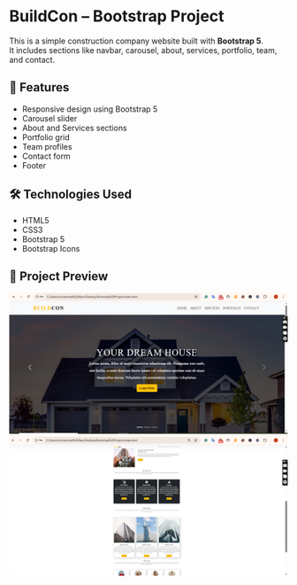 # BuildCon – Bootstrap Project  

This is a simple construction company website built with **Bootstrap 5**.  
It includes sections like navbar, carousel, about, services, portfolio, team, and contact.  

## 🚀 Features
- Responsive design using Bootstrap 5
- Carousel slider
- About and Services sections
- Portfolio grid
- Team profiles
- Contact form
- Footer

## 🛠️ Technologies Used
- HTML5
- CSS3
- Bootstrap 5
- Bootstrap Icons

## 📸 Project Preview

![Project Screenshot](bootsrp.png)
![Project Screenshot](bootsrp2.png)
